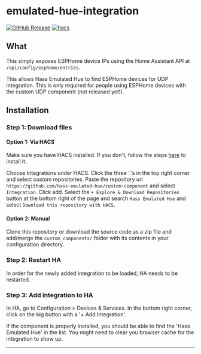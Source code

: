 # emulated-hue-integration

[![GitHub Release][releases-shield]][releases]
[![hacs][hacsbadge]][hacs]

## What

This simply exposes ESPHome device IPs using the Home Assistant API at `/api/config/esphome/entries`.

This allows Hass Emulated Hue to find ESPHome devices for UDP integration. This is only required for
people using ESPHome devices with the custom UDP component (not released yet!).

## Installation

### Step 1: Download files

#### Option 1: Via HACS

Make sure you have HACS installed.
If you don't, follow the steps [here](https://hacs.xyz/docs/setup/prerequisites) to install it.

Choose Integrations under HACS. Click the three '.'s in the top right corner and select custom repositories.
Paste the repository url `https://github.com/hass-emulated-hue/custom-component` and select `Integration`.
Click add. Select the `+ Explore & Download Repositories` button at the bottom right of the page and search
`Hass Emulated Hue` and select `Download this repository with HACS`.


#### Option 2: Manual
Clone this repository or download the source code as a zip file and add/merge the `custom_components/` folder with its contents in your configuration directory.


### Step 2: Restart HA
In order for the newly added integration to be loaded, HA needs to be restarted.

### Step 3: Add integration to HA
In HA, go to Configuration > Devices & Services.
In the bottom right corner, click on the big button with a '+ Add Integration'.

If the component is properly installed, you should be able to find the 'Hass Emulated Hue' in the list. You might need to clear you browser cache for the integration to show up.

***

[hacs]: https://github.com/hacs/integration
[hacsbadge]: https://img.shields.io/badge/HACS-Custom-orange.svg
[releases-shield]: https://img.shields.io/github/v/release/hass-emulated-hue/custom-component.svg
[releases]: https://github.com/hass-emulated-hue/custom-component/releases

